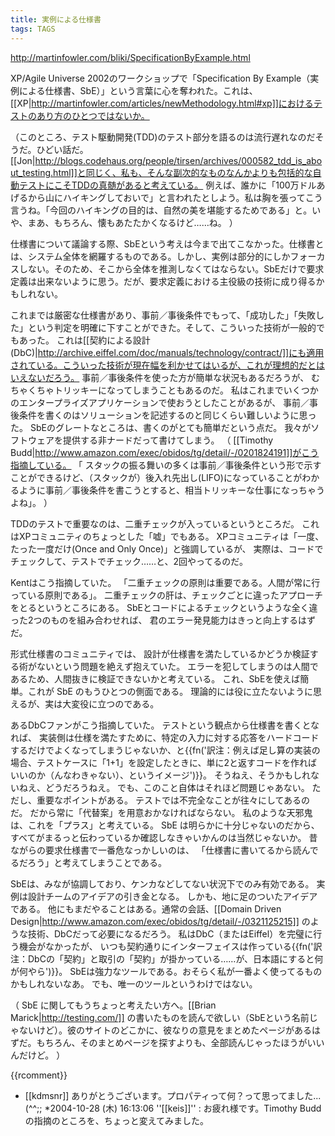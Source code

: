 ```yaml
---
title: 実例による仕様書
tags: TAGS
---
```


http://martinfowler.com/bliki/SpecificationByExample.html

XP/Agile Universe 2002のワークショップで「Specification By Example（実例による仕様書、SbE）」という言葉に心を奪われた。これは、[[XP|http://martinfowler.com/articles/newMethodology.html#xp]]におけるテストのあり方のひとつではないか。

（このところ、テスト駆動開発(TDD)のテスト部分を語るのは流行遅れなのだそうだ。ひどい話だ。[[Jon|http://blogs.codehaus.org/people/tirsen/archives/000582_tdd_is_about_testing.html]]と同じく、私も、そんな副次的なものなんかよりも包括的な自動テストにこそTDDの真髄があると考えている。
例えば、誰かに「100万ドルあげるから山にハイキングしておいで」と言われたとしよう。私は胸を張ってこう言うね。「今回のハイキングの目的は、自然の美を堪能するためである」と。いや、まあ、もちろん、懐もあたたかくなるけど……ね。
）

仕様書について議論する際、SbEという考えは今まで出てこなかった。仕様書とは、システム全体を網羅するものである。しかし、実例は部分的にしかフォーカスしない。そのため、そこから全体を推測しなくてはならない。SbEだけで要求定義は出来ないように思う。だが、要求定義における主役級の技術に成り得るかもしれない。

これまでは厳密な仕様書があり、事前／事後条件でもって、「成功した」「失敗した」という判定を明確に下すことができた。そして、こういった技術が一般的でもあった。
これは[[契約による設計(DbC)|http://archive.eiffel.com/doc/manuals/technology/contract/]]にも適用されている。こういった技術が現在幅を利かせてはいるが、これが理想的だとはいえないだろう。
事前／事後条件を使った方が簡単な状況もあるだろうが、
むちゃくちゃトリッキーになってしまうこともあるのだ。
私はこれまでいくつかのエンタープライズアプリケーションで使おうとしたことがあるが、
事前／事後条件を書くのはソリューションを記述するのと同じくらい難しいように思った。
SbEのグレートなところは、書くのがとても簡単だという点だ。
我々がソフトウェアを提供する非ナードだって書けてしまう。
（
[[Timothy Budd|http://www.amazon.com/exec/obidos/tg/detail/-/0201824191]]がこう指摘している。
「
スタックの振る舞いの多くは事前／事後条件という形で示すことができるけど、（スタックが）後入れ先出し(LIFO)になっていることがわかるように事前／事後条件を書こうとすると、相当トリッキーな仕事になっちゃうよね」。
）

TDDのテストで重要なのは、二重チェックが入っているというところだ。
これはXPコミュニティのちょっとした「嘘」でもある。
XPコミュニティは「一度、たった一度だけ(Once and Only Once)」と強調しているが、
実際は、コードでチェックして、テストでチェック……と、2回やってるのだ。

Kentはこう指摘していた。
「二重チェックの原則は重要である。人間が常に行っている原則である」。
二重チェックの肝は、チェックごとに違ったアプローチをとるというところにある。
SbEとコードによるチェックというような全く違った2つのものを組み合わせれば、
君のエラー発見能力はきっと向上するはずだ。

形式仕様書のコミュニティでは、
設計が仕様書を満たしているかどうか検証する術がないという問題を絶えず抱えていた。
エラーを犯してしまうのは人間であるため、人間抜きに検証できないかと考えている。
これ、SbEを使えば簡単。これが SbE のもうひとつの側面である。
理論的には役に立たないように思えるが、実は大変役に立つのである。

あるDbCファンがこう指摘していた。
テストという観点から仕様書を書くとなれば、
実装側は仕様を満たすために、特定の入力に対する応答をハードコードするだけでよくなってしまうじゃないか、と{{fn('訳注：例えば足し算の実装の場合、テストケースに「1+1」を設定したときに、単に2と返すコードを作ればいいのか（んなわきゃない）、というイメージ')}}。
そうねえ、そうかもしれないねえ、どうだろうねえ。
でも、このこと自体はそれほど問題じゃあない。
ただし、重要なポイントがある。
テストでは不完全なことが往々にしてあるのだ。
だから常に「代替案」を用意おかなければならない。
私のような天邪鬼は、これを「プラス」と考えている。
SbE は明らかに十分じゃないのだから、すべてがまるっと伝わっているか確認しなきゃいかんのは当然じゃないか。
昔ながらの要求仕様書で一番危なっかしいのは、
「仕様書に書いてるから読んでるだろう」と考えてしまうことである。

SbEは、みなが協調しており、ケンカなどしてない状況下でのみ有効である。
実例は設計チームのアイデアの引き金となる。
しかも、地に足のついたアイデアである。
他にもまだやることはある。通常の会話、[[Domain Driven Design|http://www.amazon.com/exec/obidos/tg/detail/-/0321125215]] のような技術、DbCだって必要になるだろう。
私はDbC（またはEiffel）を完璧に行う機会がなかったが、
いつも契約通りにインターフェイスは作っている{{fn('訳注：DbCの「契約」と取引の「契約」が掛かっている……が、日本語にすると何が何やら')}}。
SbEは強力なツールである。おそらく私が一番よく使ってるものかもしれないなあ。
でも、唯一のツールというわけではない。

（
SbE に関してもうちょっと考えたい方へ。[[Brian Marick|http://testing.com/]] の書いたものを読んで欲しい（SbEという名前じゃないけど）。彼のサイトのどこかに、彼なりの意見をまとめたページがあるはずだ。もちろん、そのまとめページを探すよりも、全部読んじゃったほうがいいんだけど。
）

{{rcomment}}

* [[kdmsnr]] ありがとうございます。プロパティって何？って思ってました...(^^;;
*2004-10-28 (木) 16:13:06 ''[[keis]]'' : お疲れ様です。Timothy Budd の指摘のところを、ちょっと変えてみました。
